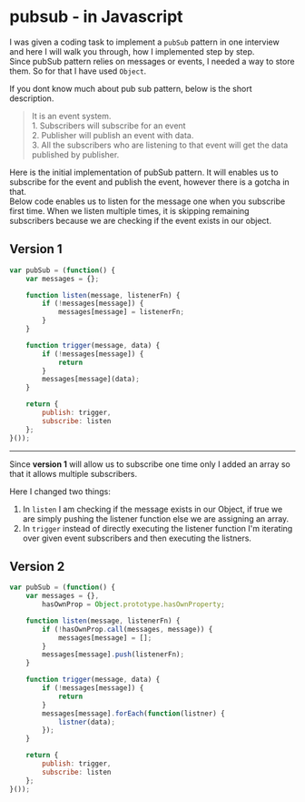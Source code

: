 # pubsub - in Javascript
I was given a coding task to implement a `pubSub` pattern in one interview and here I will walk you through, how I implemented step by step.  
Since pubSub pattern relies on messages or events, I needed a way to store them. So for that I have used `Object`.  

If you dont know much about pub sub pattern, below is the short description.  
> It is an event system.  
    1. Subscribers will subscribe for an event  
    2. Publisher will publish an event with data.  
    3. All the subscribers who are listening to that event will get the data published by   publisher.  

Here is the initial implementation of pubSub pattern. It will enables us to subscribe for the event and publish the event, however there is a gotcha in that.  
Below code enables us to listen for the message one when you subscribe first time. 
When we listen multiple times, it is skipping remaining subscribers because we are checking if the event exists in our object.

## Version 1
```javascript  
var pubSub = (function() {
    var messages = {};

    function listen(message, listenerFn) {
        if (!messages[message]) {
            messages[message] = listenerFn;
        }
    }

    function trigger(message, data) {
        if (!messages[message]) {
            return
        }
        messages[message](data);
    }

    return {
        publish: trigger,
        subscribe: listen
    };
}());
```

---
Since **version 1** will allow us to subscribe one time only I added an array so that it allows multiple subscribers.  

Here I changed two things:  
1. In `listen` I am checking if the message exists in our Object, if true we are simply pushing the listener function else we are assigning an array.  
2. In `trigger` instead of directly executing the listener function I'm iterating over given event subscribers and then executing the listners.

## Version 2
```javascript  
var pubSub = (function() {
    var messages = {},
        hasOwnProp = Object.prototype.hasOwnProperty;

    function listen(message, listenerFn) {
        if (!hasOwnProp.call(messages, message)) {
            messages[message] = [];
        }
        messages[message].push(listenerFn);
    }

    function trigger(message, data) {
        if (!messages[message]) {
            return
        }
        messages[message].forEach(function(listner) {
            listner(data);
        });
    }

    return {
        publish: trigger,
        subscribe: listen
    };
}());
```
